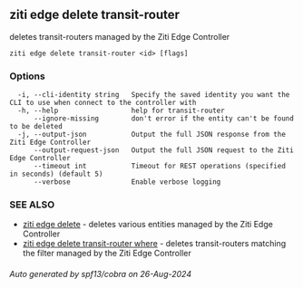 ## ziti edge delete transit-router

deletes transit-routers managed by the Ziti Edge Controller

```
ziti edge delete transit-router <id> [flags]
```

### Options

```
  -i, --cli-identity string   Specify the saved identity you want the CLI to use when connect to the controller with
  -h, --help                  help for transit-router
      --ignore-missing        don't error if the entity can't be found to be deleted
  -j, --output-json           Output the full JSON response from the Ziti Edge Controller
      --output-request-json   Output the full JSON request to the Ziti Edge Controller
      --timeout int           Timeout for REST operations (specified in seconds) (default 5)
      --verbose               Enable verbose logging
```

### SEE ALSO

* [ziti edge delete](../delete.md)	 - deletes various entities managed by the Ziti Edge Controller
* [ziti edge delete transit-router where](where/where.md)	 - deletes transit-routers matching the filter managed by the Ziti Edge Controller

###### Auto generated by spf13/cobra on 26-Aug-2024
